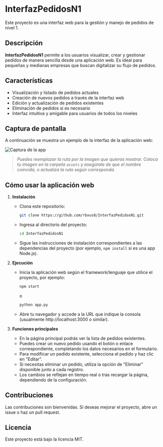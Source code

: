 # InterfazPedidosN1

Este proyecto es una interfaz web para la gestión y manejo de pedidos de nivel 1.

## Descripción

**InterfazPedidosN1** permite a los usuarios visualizar, crear y gestionar pedidos de manera sencilla desde una aplicación web. Es ideal para pequeñas y medianas empresas que buscan digitalizar su flujo de pedidos.

## Características

- Visualización y listado de pedidos actuales
- Creación de nuevos pedidos a través de la interfaz web
- Edición y actualización de pedidos existentes
- Eliminación de pedidos si es necesario
- Interfaz intuitiva y amigable para usuarios de todos los niveles

## Captura de pantalla

A continuación se muestra un ejemplo de la interfaz de la aplicación web:

![Captura de la app](assets/screenshot.png)

> _Puedes reemplazar la ruta por la imagen que quieras mostrar. Coloca tu imagen en la carpeta `assets` y asegúrate de que el nombre coincida, o actualiza la ruta según corresponda._

## Cómo usar la aplicación web

1. **Instalación**
   - Clona este repositorio:
     ```bash
     git clone https://github.com/rbxus8/InterfazPedidosN1.git
     ```
   - Ingresa al directorio del proyecto:
     ```bash
     cd InterfazPedidosN1
     ```
   - Sigue las instrucciones de instalación correspondientes a las dependencias del proyecto (por ejemplo, `npm install` si es una app Node.js).

2. **Ejecución**
   - Inicia la aplicación web según el framework/lenguaje que utilice el proyecto, por ejemplo:
     ```bash
     npm start
     ```
     o
     ```bash
     python app.py
     ```
   - Abre tu navegador y accede a la URL que indique la consola (usualmente http://localhost:3000 o similar).

3. **Funciones principales**
   - En la página principal podrás ver la lista de pedidos existentes.
   - Puedes crear un nuevo pedido usando el botón o enlace correspondiente, completando los datos necesarios en el formulario.
   - Para modificar un pedido existente, selecciona el pedido y haz clic en "Editar".
   - Si necesitas eliminar un pedido, utiliza la opción de "Eliminar" disponible junto a cada registro.
   - Los cambios se reflejan en tiempo real o tras recargar la página, dependiendo de la configuración.

## Contribuciones

Las contribuciones son bienvenidas. Si deseas mejorar el proyecto, abre un issue o haz un pull request.

## Licencia

Este proyecto está bajo la licencia MIT.
